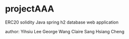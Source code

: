 # projectAAA

ERC20 
solidity
Java spring 
h2 database
web application

author:
Yihsiu Lee
George Wang
Claire Sang
Hsiang Cheng
